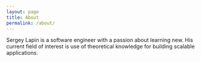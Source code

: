 ```yaml
---
layout: page
title: About
permalink: /about/
---
```


Sergey Lapin is a software engineer with a passion about learning new. His current field of interest is use
of theoretical knowledge for building scalable applications.

[jekyll-organization]: https://github.com/jekyll
